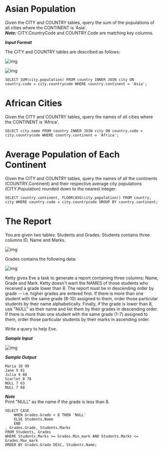# Asian Population  
  
Given the CITY and COUNTRY tables, query the sum of the populations of all cities where the CONTINENT is 'Asia'.  
***Note:*** CITY.CountryCode and COUNTRY.Code are matching key columns.  
  
***Input Format***  
  
The CITY and COUNTRY tables are described as follows:   
  
![img](https://s3.amazonaws.com/hr-challenge-images/8137/1449729804-f21d187d0f-CITY.jpg)  
  
![img](https://s3.amazonaws.com/hr-challenge-images/8342/1449769013-e54ce90480-Country.jpg)  
  
	SELECT SUM(city.population) FROM country INNER JOIN city ON country.code = city.countrycode WHERE country.continent = 'Asia';
  
  
  
# African Cities  
  
Given the CITY and COUNTRY tables, query the names of all cities where the CONTINENT is 'Africa'.   
  
	SELECT city.name FROM country INNER JOIN city ON country.code = city.countrycode WHERE country.continent = 'Africa';
  
  
  
# Average Population of Each Continent  
  
Given the CITY and COUNTRY tables, query the names of all the continents (COUNTRY.Continent) and their respective average city populations (CITY.Population) rounded down to the nearest integer.  
  
	SELECT country.continent, FLOOR(AVG(city.population)) FROM country, city WHERE country.code = city.countrycode GROUP BY country.continent;  
  
  
  
# The Report  
  
You are given two tables: Students and Grades. Students contains three columns ID, Name and Marks.  
  
![img](https://s3.amazonaws.com/hr-challenge-images/12891/1443818166-a5c852caa0-1.png)  
  
Grades contains the following data:  
  
![img](https://s3.amazonaws.com/hr-challenge-images/12891/1443818137-69b76d805c-2.png)  
  
Ketty gives Eve a task to generate a report containing three columns: Name, Grade and Mark. Ketty doesn't want the NAMES of those students who received a grade lower than 8. The report must be in descending order by grade -- i.e. higher grades are entered first. If there is more than one student with the same grade (8-10) assigned to them, order those particular students by their name alphabetically. Finally, if the grade is lower than 8, use "NULL" as their name and list them by their grades in descending order. If there is more than one student with the same grade (1-7) assigned to them, order those particular students by their marks in ascending order.  
  
Write a query to help Eve.  
  
***Sample Input***  
  
![img](https://s3.amazonaws.com/hr-challenge-images/12891/1443818093-b79f376ec1-3.png)  
  
***Sample Output***  
  
	Maria 10 99
	Jane 9 81
	Julia 9 88 
	Scarlet 8 78
	NULL 7 63
	NULL 7 68
  
***Note***  
Print "NULL"  as the name if the grade is less than 8.  
  
	SELECT CASE 
		WHEN Grades.Grade < 8 THEN 'NULL' 
		ELSE Students.Name 
		END 
	, Grades.Grade, Students.Marks 
	FROM Students, Grades 
	WHERE Students.Marks >= Grades.Min_mark AND Students.Marks <= Grades.Max_mark 
	ORDER BY Grades.Grade DESC, Students.Name;